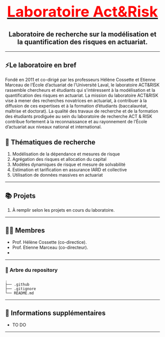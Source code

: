 <!-- markdownlint-disable MD032 MD033-->

<br />
<div align="center">
  <a href="https://www.actrisk.act.ulaval.ca/"><h1 style="font-size: 48px; color: red;">Laboratoire Act&Risk</h1></a>
  <h2 align="center">
    Laboratoire de recherche sur la modélisation et la quantification des risques en actuariat.
  </h2>
</div>

---


## ⚡**Le laboratoire en bref** ##

Fondé en 2011 et co-dirigé par les professeurs Hélène Cossette et Etienne Marceau de l’École d’actuariat de l'Université Laval, le laboratoire ACT&RISK rassemble chercheurs et étudiants qui s'intéressent à la modélisation et la quantification des risques en actuariat. La mission du laboratoire ACT&RISK vise à mener des recherches novatrices en actuariat, à contribuer à la diffusion de ces expertises et à la formation d’étudiants (baccalauréat, maîtrise et doctorat).  La qualité des travaux de recherche et de la formation des étudiants prodiguée au sein du laboratoire de recherche ACT & RISK contribue fortement à la reconnaissance et au rayonnement de l’École d’actuariat aux niveaux national et international.


## 🔭 **Thématiques de recherche**


1. Modélisation de la dépendance et mesures de risque
2. Agrégation des risques et allocation du capital
3. Modèles dynamiques de risque et mesure de solvabilité
4. Estimation et tarification en assurance IARD et collective
5. Utilisation de données massives en actuariat

---


## 📚 **Projets**

1. À remplir selon les projets en cours du laboratoire.

---

## 👨‍💻 **Membres**

* Prof. Hélène Cossette (co-directice).
* Prof. Etienne Marceau (co-directeur).
* 

---

### 🌲 **Arbre du repository**

```text
.
├── .github
├── .gitignore
└── README.md

```

---

## 📝 **Informations supplémentaires**

* TO DO

---
